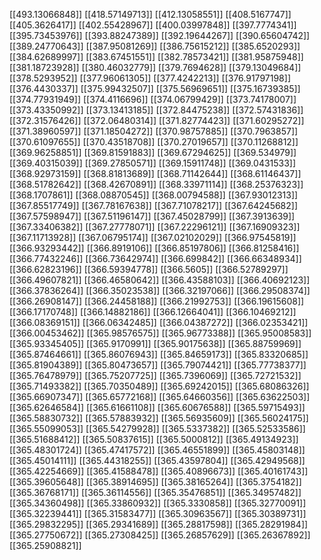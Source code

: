 [[493.13066848]]
[[418.57149713]]
[[412.13058551]]
[[408.5167747]]
[[405.3626417]]
[[402.55428967]]
[[400.03997848]]
[[397.7774341]]
[[395.73453976]]
[[393.88247389]]
[[392.19644267]]
[[390.65604742]]
[[389.24770643]]
[[387.95081269]]
[[386.75615212]]
[[385.6520293]]
[[384.62689997]]
[[383.67451551]]
[[382.78573421]]
[[381.95875948]]
[[381.18723928]]
[[380.46032779]]
[[379.7694628]]
[[379.13049684]]
[[378.5293952]]
[[377.96061305]]
[[377.4242213]]
[[376.91797198]]
[[376.4430337]]
[[375.99432507]]
[[375.56969651]]
[[375.16739385]]
[[374.77931949]]
[[374.4116696]]
[[374.06799429]]
[[373.74178007]]
[[373.43350992]]
[[373.13413185]]
[[372.84475238]]
[[372.57431836]]
[[372.31576426]]
[[372.06480314]]
[[371.82774423]]
[[371.60295272]]
[[371.38960597]]
[[371.18504272]]
[[370.98757885]]
[[370.7963857]]
[[370.61097655]]
[[370.43518708]]
[[370.27019657]]
[[370.11268812]]
[[369.96258851]]
[[369.81591883]]
[[369.67294625]]
[[369.534979]]
[[369.40315039]]
[[369.27850571]]
[[369.15911748]]
[[369.0431533]]
[[368.92973159]]
[[368.81813689]]
[[368.71142644]]
[[368.61146437]]
[[368.51782642]]
[[368.42670891]]
[[368.33971114]]
[[368.25376323]]
[[368.1707861]]
[[368.08870545]]
[[368.00794588]]
[[367.93012313]]
[[367.85517749]]
[[367.78167638]]
[[367.71078217]]
[[367.64245682]]
[[367.57598947]]
[[367.51196147]]
[[367.45028799]]
[[367.3913639]]
[[367.33406382]]
[[367.27778071]]
[[367.22296121]]
[[367.16909323]]
[[367.11713928]]
[[367.06795174]]
[[367.02102029]]
[[366.97545819]]
[[366.93293442]]
[[366.8919106]]
[[366.85197806]]
[[366.81258416]]
[[366.77432246]]
[[366.73642974]]
[[366.699842]]
[[366.66348934]]
[[366.62823196]]
[[366.59394778]]
[[366.5605]]
[[366.52789297]]
[[366.49607821]]
[[366.46580642]]
[[366.43588103]]
[[366.40692123]]
[[366.37836264]]
[[366.35023538]]
[[366.32197066]]
[[366.29508374]]
[[366.26908147]]
[[366.24458188]]
[[366.21992753]]
[[366.19615608]]
[[366.17170748]]
[[366.14882186]]
[[366.12664041]]
[[366.10469212]]
[[366.08369151]]
[[366.06342485]]
[[366.04387272]]
[[366.02353421]]
[[366.00453462]]
[[365.98576575]]
[[365.96773388]]
[[365.95008583]]
[[365.93345405]]
[[365.9170991]]
[[365.90175638]]
[[365.88759969]]
[[365.87464661]]
[[365.86076943]]
[[365.84659173]]
[[365.83320685]]
[[365.81904389]]
[[365.80473657]]
[[365.79074421]]
[[365.77738377]]
[[365.76478979]]
[[365.75207725]]
[[365.7396069]]
[[365.72721532]]
[[365.71493382]]
[[365.70350489]]
[[365.69242015]]
[[365.68086326]]
[[365.66907347]]
[[365.65772168]]
[[365.64660356]]
[[365.63622503]]
[[365.62646584]]
[[365.61661108]]
[[365.60676588]]
[[365.59715493]]
[[365.58830732]]
[[365.57883932]]
[[365.56935609]]
[[365.56024175]]
[[365.55099053]]
[[365.54279928]]
[[365.5337382]]
[[365.52533586]]
[[365.51688412]]
[[365.50837615]]
[[365.5000812]]
[[365.49134923]]
[[365.48301724]]
[[365.47417572]]
[[365.46551899]]
[[365.45803148]]
[[365.45014111]]
[[365.44318255]]
[[365.43597804]]
[[365.42949568]]
[[365.42254669]]
[[365.41588478]]
[[365.40896673]]
[[365.40161743]]
[[365.39605648]]
[[365.38914695]]
[[365.38165264]]
[[365.3754182]]
[[365.36768171]]
[[365.36114556]]
[[365.35476851]]
[[365.34957482]]
[[365.34360498]]
[[365.33860932]]
[[365.3330858]]
[[365.32770091]]
[[365.32239441]]
[[365.31583477]]
[[365.30963567]]
[[365.30389731]]
[[365.29832295]]
[[365.29341689]]
[[365.28817598]]
[[365.28291984]]
[[365.27750672]]
[[365.27308425]]
[[365.26857629]]
[[365.26367892]]
[[365.25908821]]
